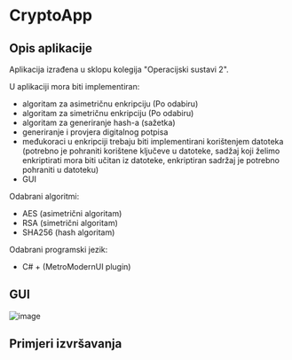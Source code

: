 # CryptoApp
## Opis aplikacije

Aplikacija izrađena u sklopu kolegija "Operacijski sustavi 2".

U aplikaciji mora biti implementiran:
- algoritam za asimetričnu enkripciju (Po odabiru)
- algoritam za simetričnu enkripciju (Po odabiru)
- algoritam za generiranje hash-a (sažetka)
- generiranje i provjera digitalnog potpisa
- međukoraci u enkripciji trebaju biti implementirani korištenjem datoteka (potrebno je pohraniti korištene ključeve u datoteke, sadžaj koji želimo enkriptirati mora biti učitan iz datoteke, enkriptiran sadržaj je potrebno pohraniti u datoteku)
- GUI

Odabrani algoritmi:
- AES (asimetrični algoritam)
- RSA (simetrični algoritam)
- SHA256 (hash algoritam)

Odabrani programski jezik:
- C# + (MetroModernUI plugin)

## GUI

![image](https://user-images.githubusercontent.com/45578967/134822549-bd6cd801-6b40-470f-97df-60f2f9bad5e8.png)


## Primjeri izvršavanja
